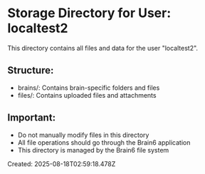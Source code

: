 # Storage Directory for User: localtest2

This directory contains all files and data for the user "localtest2".

## Structure:
- brains/: Contains brain-specific folders and files
- files/: Contains uploaded files and attachments

## Important:
- Do not manually modify files in this directory
- All file operations should go through the Brain6 application
- This directory is managed by the Brain6 file system

Created: 2025-08-18T02:59:18.478Z

